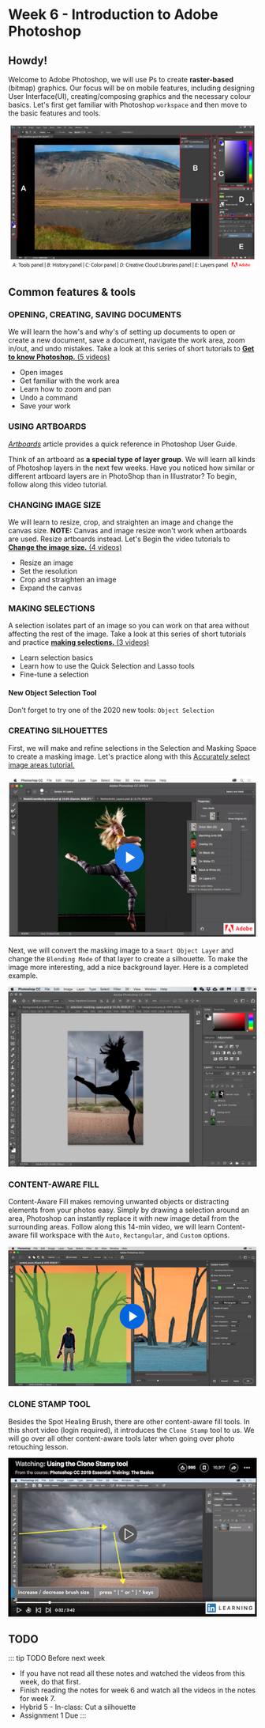 # Week 6 - Introduction to Adobe Photoshop

## Howdy!

Welcome to Adobe Photoshop, we will use Ps to create **raster-based** (bitmap) graphics. Our focus will be on mobile features, including designing User Interface(UI), creating/composing graphics and the necessary colour basics. Let's first get familiar with Photoshop `workspace` and then move to the basic features and tools.

<a href="https://helpx.adobe.com/ca/photoshop/using/workspace-basics.html#workspace_overview" target=”_blank”>![Adobe Photoshop Workspace](./PSworkspace.png)</a>


## Common features & tools

### OPENING, CREATING, SAVING DOCUMENTS

 We will learn the how's and why's of setting up documents to open or create a new document, save a document, navigate the work area, zoom in/out, and undo mistakes. Take a look at this series of short tutorials to [**Get to know Photoshop.** (5 videos)](https://helpx.adobe.com/photoshop/how-to/ps-basics-fundamentals.html)

- Open images
- Get familiar with the work area
- Learn how to zoom and pan
- Undo a command
- Save your work


### USING ARTBOARDS

[*Artboards*](https://helpx.adobe.com/photoshop/using/artboards.html) article provides a quick reference in Photoshop User Guide. 

Think of an artboard as **a special type of layer group**. We will learn all kinds of Photoshop layers in the next few weeks. Have you noticed how similar or different artboard layers are in PhotoShop than in Illustrator? To begin, follow along this video tutorial. 

<YouTube
  title="Photoshop CC Artboards"
  url="https://www.youtube.com/embed/m6Wb2R2FTAc"
/>


### CHANGING IMAGE SIZE

We will learn to resize, crop, and straighten an image and change the canvas size. **NOTE:** Canvas and image resize won't work when artboards are used. Resize artboards instead. Let's Begin the video tutorials to [**Change the image size.** (4 videos)](https://helpx.adobe.com/photoshop/how-to/image-resizing-basics.html)

- Resize an image
- Set the resolution
- Crop and straighten an image
- Expand the canvas


### MAKING SELECTIONS

A selection isolates part of an image so you can work on that area without affecting the rest of the image. Take a look at this series of short tutorials and practice [**making selections.** (3 videos)](https://helpx.adobe.com/photoshop/how-to/selection-tools-basics.html)

- Learn selection basics
- Learn how to use the Quick Selection and Lasso tools
- Fine-tune a selection

#### New Object Selection Tool

Don't forget to try one of the 2020 new tools: `Object Selection`

<YouTube
  title="Object Selection Tool"
  url="https://www.youtube.com/embed/0Qm5nS2PMBs"
/>


### CREATING SILHOUETTES 

First, we will make and refine selections in the Selection and Masking Space to create a masking image. Let's practice along with this [Accurately select image areas tutorial.](https://helpx.adobe.com/photoshop/how-to/selection-masking-space.html)

<a href="https://helpx.adobe.com/photoshop/how-to/selection-masking-space.html" target=”_blank”>![Accurately select image areas](./accurateSelectMask.png)</a>

Next, we will convert the masking image to a `Smart Object Layer` and change the `Blending Mode` of that layer to create a silhouette. To make the image more interesting, add a nice background layer. Here is a completed example. 

![Exercise example](./silhouetteEx.png)


### CONTENT-AWARE FILL

Content-Aware Fill makes removing unwanted objects or distracting elements from your photos easy. Simply by drawing a selection around an area, Photoshop can instantly replace it with new image detail from the surrounding areas. Follow along this 14-min video, we will learn Content-aware fill workspace with the `Auto`, `Rectangular`, and `Custom` options.

<a href="https://helpx.adobe.com/ca/photoshop/using/workspace-basics.html#workspace_overview" target=”_blank”>![Content-aware Fill Tutorial](./content-aware-fill.png)</a>


### CLONE STAMP TOOL 

Besides the Spot Healing Brush, there are other content-aware fill tools. In this short video (login required), it introduces the `Clone Stamp` tool to us. We will go over all other content-aware tools later when going over photo retouching lesson. 

<a href="https://helpx.adobe.com/photoshop/how-to/content-aware-hide-objects.html" target=”_blank”>![Using the Clone Stamp Tool](./clone-stamp-tool.png)</a>


## TODO

::: tip TODO Before next week

- If you have not read all these notes and watched the videos from this week, do that first.
- Finish reading the notes for week 6 and watch all the videos in the notes for week 7.
- Hybrid 5 - In-class: Cut a silhouette
- Assignment 1 Due 
  :::